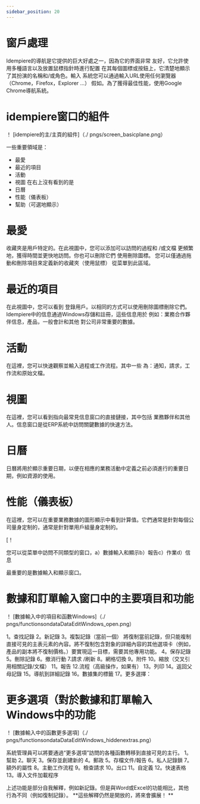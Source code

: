 ```yaml
---
sidebar_position: 20
---
```



# 窗戶處理
Idempiere的導航是它提供的巨大好處之一，因為它的界面非常
友好，它允許使用多種語言以及放置鼠標指針時進行配置
在其每個圖標或按鈕上，它清楚地顯示了其扮演的名稱和/或角色。輸入
系統您可以通過輸入URL使用任何瀏覽器（Chrome，Firefox，Explorer ...）
假如。為了獲得最佳性能，使用Google Chrome導航系統。

# idempiere窗口的組件
！ [idempiere的主/主頁的組件]（./ pngs/screen_basicplane.png）

一些重要領域是：
- 最愛
- 最近的項目
- 活動
- 視圖
在右上沒有看到的是
- 日曆
- 性能（儀表板）
- 幫助（可選地顯示）

# 最愛
收藏夾是用戶特定的。在此視圖中，您可以添加可以訪問的過程和 /或文檔
更頻繁地，獲得時間並更快地訪問。你也可以刪除它們
使用刪除圖標。
您可以僅通過拖動和刪除項目來定義新的收藏夾（使用鼠標）
從菜單到此區域。

# 最近的項目
在此視圖中，您可以看到
登錄用戶。以相同的方式可以使用刪除圖標刪除它們。
Idempiere中的信息通過Windows存儲和註冊，這些信息用於
例如：業務合作夥伴信息，產品，一般會計和其他
對公司非常重要的數據。

# 活動
在這裡，您可以快速觀察並輸入過程或工作流程。其中一些
為：通知，請求，工作流和原始文檔。

# 視圖
在這裡，您可以看到指向最常見信息窗口的直接鏈接，其中包括
業務夥伴和其他人。信息窗口是從ERP系統中訪問關鍵數據的快速方法。

# 日曆
日曆將用於顯示重要日期，以便在相應的業務活動中定義之前必須進行的重要日期，例如資源的使用。

# 性能（儀表板）
在這裡，您可以在重要業務數據的圖形顯示中看到計算值。它們通常是針對每個公司量身定制的，通常是針對單用戶組量身定制的。

[！

您可以從菜單中訪問不同類型的窗口，a）數據輸入和顯示b）報告c）作業d）信息

最重要的是數據輸入和顯示窗口。

# 數據和訂單輸入窗口中的主要項目和功能

！ [數據輸入中的項目和函數Windows]（./ pngs/functionsondataDataEditWindows_open.png）

1。查找記錄
2。新記錄
3。複製記錄（當前一個）
將復制當前記錄，但只能複制直接可見的主表元素的內容。將不復制包含對象的詳細內容的其他選項卡（例如，產品的副本將不復制價格。）要實現這一目標，需要其他專用功能。
4。保存記錄
5。刪除記錄
6。撤消行動
7.請求 /刷新
8。網格切換
9。附件
10。縮放（交叉引用相關記錄/文檔）
11。報告
12.流程（高級操作，如果有）
13。列印
14。返回父母記錄
15。導航到詳細記錄
16。數據集的標籤
17。更多選擇：


# 更多選項（對於數據和訂單輸入Windows中的功能

！ [數據輸入中的函數更多選項]（./ pngs/functionsondataDataEditWindows_hiddenextras.png）

系統管理員可以將要通過“更多選項”訪問的各種函數轉移到直接可見的主行。
1。幫助
2。聊天
3。保存並創建新的
4。郵政
5。存檔文件/報告
6。私人記錄鎖
7。額外的屬性
8。主動工作流程
9。檢查請求
10。出口
11。自定義
12。快速表格
13。導入文件加載程序

上述功能是部分自我解釋，例如新記錄。但是與Word或Excel的功能相比，其他行為不同（例如復制記錄）。
**這些解釋仍然是開放的，將來會擴展！ **
